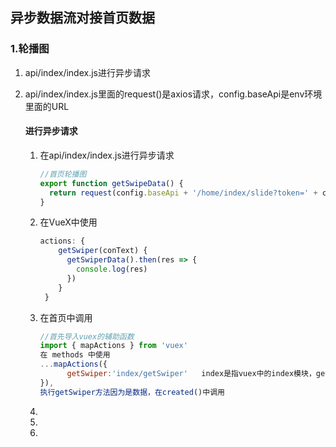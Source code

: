 ## 异步数据流对接首页数据

### 1.轮播图

1. api/index/index.js进行异步请求

2. api/index/index.js里面的request()是axios请求，config.baseApi是env环境里面的URL

   #### 进行异步请求

   1. 在api/index/index.js进行异步请求

      ```javascript
      //首页轮播图
      export function getSwipeData() {
        return request(config.baseApi + '/home/index/slide?token=' + config.token)
      }
      ```

   2. 在VueX中使用

      ```javascript
      actions: {
          getSwiper(conText) {
            getSwiperData().then(res => {
              console.log(res)
            })
          }
       }
      ```

      

   3. 在首页中调用

      ```javascript
      //首先导入vuex的辅助函数
      import { mapActions } from 'vuex'
      在 methods 中使用
      ...mapActions({
            getSwiper:'index/getSwiper'   index是指vuex中的index模块，getSwiper对应vuex中的 actions 中getSwiper方法
      }),
      执行getSwiper方法因为是数据，在created()中调用
      ```

      

   4. 

   5. 

   6. 